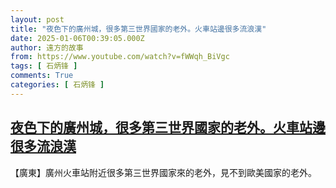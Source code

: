 ```yaml
---
layout: post
title: "夜色下的廣州城，很多第三世界國家的老外。火車站邊很多流浪漢"
date: 2025-01-06T00:39:05.000Z
author: 遠方的故事
from: https://www.youtube.com/watch?v=fWWqh_BiVgc
tags: [ 石炳锋 ]
comments: True
categories: [ 石炳锋 ]
---
```

<!--1736123945000-->
[夜色下的廣州城，很多第三世界國家的老外。火車站邊很多流浪漢](https://www.youtube.com/watch?v=fWWqh_BiVgc)
------

<div>
【廣東】廣州火車站附近很多第三世界國家來的老外，見不到歐美國家的老外。
</div>

